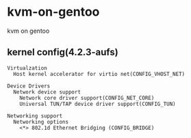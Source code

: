 # kvm-on-gentoo
kvm on gentoo

## kernel config(4.2.3-aufs)

    Virtualzation
      Host kernel accelerator for virtio net(CONFIG_VHOST_NET)
      
    Device Drivers
      Network device support
        Network core driver support(CONFIG_NET_CORE)
        Universal TUN/TAP device driver support(CONFIG_TUN)
        
    Networking support
      Networking options
        <*> 802.1d Ethernet Bridging (CONFIG_BRIDGE)
